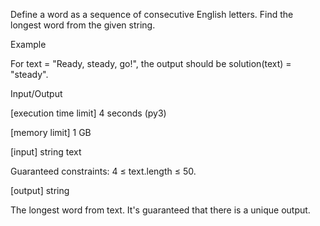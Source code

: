 Define a word as a sequence of consecutive English letters. Find the longest word from the given string.

Example

For text = "Ready, steady, go!", the output should be
solution(text) = "steady".

Input/Output

[execution time limit] 4 seconds (py3)

[memory limit] 1 GB

[input] string text

Guaranteed constraints:
4 ≤ text.length ≤ 50.

[output] string

The longest word from text. It's guaranteed that there is a unique output.